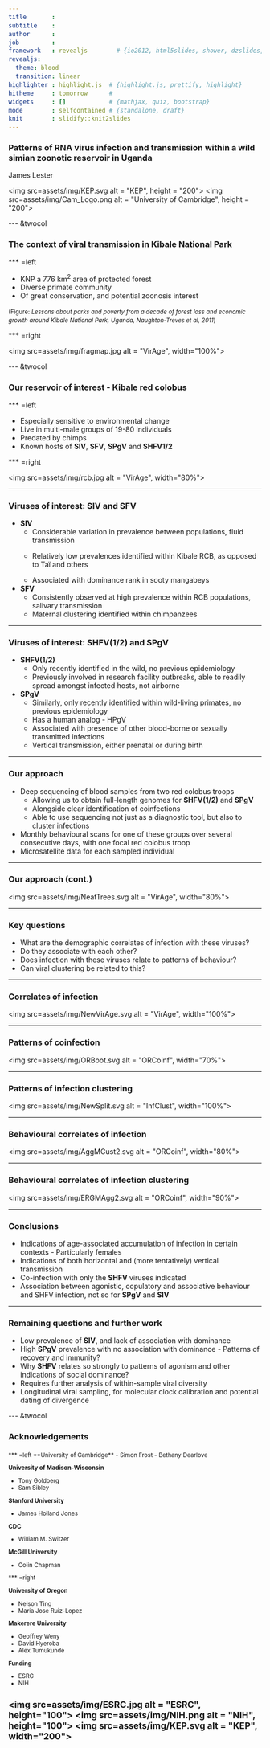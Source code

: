```yaml
---
title       : 
subtitle    : 
author      : 
job         : 
framework   : revealjs        # {io2012, html5slides, shower, dzslides, ...}
revealjs: 
  theme: blood
  transition: linear
highlighter : highlight.js  # {highlight.js, prettify, highlight}
hitheme     : tomorrow      # 
widgets     : []            # {mathjax, quiz, bootstrap}
mode        : selfcontained # {standalone, draft}
knit        : slidify::knit2slides
---
```


### Patterns of RNA virus infection and transmission within a wild simian zoonotic reservoir in Uganda
James Lester

<img src=assets/img/KEP.svg alt = "KEP", height = "200">
<img src=assets/img/Cam_Logo.png alt = "University of Cambridge", height = "200">

--- &twocol

### The context of viral transmission in Kibale National Park

*** =left

- KNP a 776 km<sup>2</sup> area of protected forest
- Diverse primate community
- Of great conservation, and potential zoonosis interest

<small>(Figure: <i>Lessons about parks and poverty from a decade of forest loss and economic growth around Kibale National Park, Uganda, Naughton-Treves et al, 2011</i>)</small>

*** =right

<img src=assets/img/fragmap.jpg alt = "VirAge", width="100%">

--- &twocol

### Our reservoir of interest - Kibale red colobus

*** =left

- Especially sensitive to environmental change
- Live in multi-male groups of 19-80 individuals
- Predated by chimps
- Known hosts of **SIV**, **SFV**, **SPgV** and **SHFV1/2**

*** =right

<img src=assets/img/rcb.jpg alt = "VirAge", width="80%">

---

### Viruses of interest: **SIV** and **SFV**

- **SIV**
  - Considerable variation in prevalence between populations, fluid transmission
  - <p>Relatively low prevalences identified within Kibale RCB, as opposed to Ta&iuml; and others</p> 
  - Associated with dominance rank in sooty mangabeys
- **SFV**
  - Consistently observed at high prevalence within RCB populations, salivary transmission
  - Maternal clustering identified within chimpanzees

---

### Viruses of interest: SHFV(1/2) and SPgV

- **SHFV(1/2)**
  - Only recently identified in the wild, no previous epidemiology
  - Previously involved in research facility outbreaks, able to readily spread amongst infected hosts, not airborne
- **SPgV**
  - Similarly, only recently identified within wild-living primates, no previous epidemiology
  - Has a human analog - HPgV
  - Associated with presence of other blood-borne or sexually transmitted infections
  - Vertical transmission, either prenatal or during birth

---

### Our approach

- Deep sequencing of blood samples from two red colobus troops
  - Allowing us to obtain full-length genomes for **SHFV(1/2)** and **SPgV**
  - Alongside clear identification of coinfections
  - Able to use sequencing not just as a diagnostic tool, but also to cluster infections
- Monthly behavioural scans for one of these groups over several consecutive days, with one focal red colobus troop
- Microsatellite data for each sampled individual

---

### Our approach (cont.)

<img src=assets/img/NeatTrees.svg alt = "VirAge", width="80%">

---

### Key questions
- What are the demographic correlates of infection with these viruses?
- Do they associate with each other?
- Does infection with these viruses relate to patterns of behaviour?
- Can viral clustering be related to this?

---

### Correlates of infection
<img src=assets/img/NewVirAge.svg alt = "VirAge", width="100%">

---

### Patterns of coinfection
<img src=assets/img/ORBoot.svg alt = "ORCoinf", width="70%">

---

### Patterns of infection clustering
<img src=assets/img/NewSplit.svg alt = "InfClust", width="100%">

---

### Behavioural correlates of infection
<img src=assets/img/AggMCust2.svg alt = "ORCoinf", width="80%">

---

### Behavioural correlates of infection clustering
<img src=assets/img/ERGMAgg2.svg alt = "ORCoinf", width="90%">

---

### Conclusions
- Indications of age-associated accumulation of infection in certain contexts - Particularly females
- Indications of both horizontal and (more tentatively) vertical transmission
- Co-infection with only the **SHFV** viruses indicated
- Association between agonistic, copulatory and associative behaviour and SHFV infection, not so for **SPgV** and **SIV**

---

### Remaining questions and further work

- Low prevalence of **SIV**, and lack of association with dominance
- High **SPgV** prevalence with no association with dominance - Patterns of recovery and immunity?
- Why **SHFV** relates so strongly to patterns of agonism and other indications of social dominance?
- Requires further analysis of within-sample viral diversity
- Longitudinal viral sampling, for molecular clock calibration and potential dating of divergence

--- &twocol

### Acknowledgements
<small>
*** =left
**University of Cambridge**
- Simon Frost
- Bethany Dearlove

**University of Madison-Wisconsin**
- Tony Goldberg
- Sam Sibley

**Stanford University**
- James Holland Jones

**CDC**
- William M. Switzer

**McGill University**
- Colin Chapman

*** =right

**University of Oregon**
- Nelson Ting
- Maria Jose Ruiz-Lopez

**Makerere University**
- Geoffrey Weny
- David Hyeroba
- Alex Tumukunde 

**Funding**
- ESRC
- NIH

<img src=assets/img/ESRC.jpg alt = "ESRC", height="100">
<img src=assets/img/NIH.png alt = "NIH", height="100">
<img src=assets/img/KEP.svg alt = "KEP", width="200">
<small>
---
